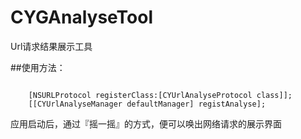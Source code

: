 # CYGAnalyseTool
Url请求结果展示工具

##使用方法：
```objc

    [NSURLProtocol registerClass:[CYUrlAnalyseProtocol class]];
    [[CYUrlAnalyseManager defaultManager] registAnalyse];
```
应用启动后，通过『摇一摇』的方式，便可以唤出网络请求的展示界面
